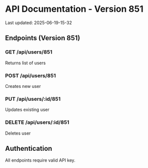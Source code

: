 # API Documentation - Version 851
Last updated: 2025-06-19-15-32

## Endpoints (Version 851)

### GET /api/users/851
Returns list of users

### POST /api/users/851
Creates new user

### PUT /api/users/:id/851
Updates existing user

### DELETE /api/users/:id/851
Deletes user

## Authentication
All endpoints require valid API key.
